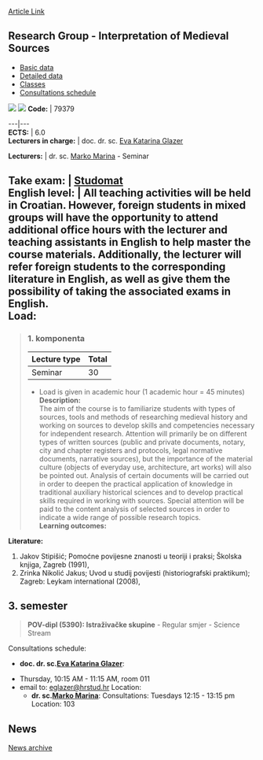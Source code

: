 [Article Link](https://www.fhs.hr/en/course/rgioms)

## Research Group - Interpretation of Medieval Sources
  * [Basic data](https://www.fhs.hr/en/course/rgioms#v1id-523827_208405_1_0 "Basic data")
  * [Detailed data](https://www.fhs.hr/en/course/rgioms#v1id-523827_208405_1_1 "Detailed data")
  * [Classes](https://www.fhs.hr/en/course/rgioms#v1id-523827_208405_1_2 "Classes")
  * [Consultations schedule](https://www.fhs.hr/en/course/rgioms#v1id-523827_208405_1_3 "Consultations schedule")


[![](https://www.fhs.hr/img/flags/gif/hr.gif)](https://www.fhs.hr/predmet/isisi) [![](https://www.fhs.hr/img/flags/gif/gb.gif)](https://www.fhs.hr/en/course/rgioms)
**Code:** |  79379  
  
---|---  
**ECTS:** |  6.0   
**Lecturers in charge:** |  doc. dr. sc. [Eva Katarina Glazer](https://www.fhs.hr/staff/eva_katarina.glazer)   
  
**Lecturers:** |  dr. sc. [Marko Marina](https://www.fhs.hr/djelatnik/marko.marina) - Seminar  
  
**Take exam:** |  [Studomat](http://www.isvu.hr/studomat)  
**English level:** |  All teaching activities will be held in Croatian. However, foreign students in mixed groups will have the opportunity to attend additional office hours with the lecturer and teaching assistants in English to help master the course materials. Additionally, the lecturer will refer foreign students to the corresponding literature in English, as well as give them the possibility of taking the associated exams in English.   
**Load:**  
---  
> ### 1. komponenta
> | Lecture type | Total  
> ---|---  
> Seminar | 30  
> * Load is given in academic hour (1 academic hour = 45 minutes)   
**Description:**  
> The aim of the course is to familiarize students with types of sources, tools and methods of researching medieval history and working on sources to develop skills and competencies necessary for independent research. Attention will primarily be on different types of written sources (public and private documents, notary, city and chapter registers and protocols, legal normative documents, narrative sources), but the importance of the material culture (objects of everyday use, architecture, art works) will also be pointed out. Analysis of certain documents will be carried out in order to deepen the practical application of knowledge in traditional auxiliary historical sciences and to develop practical skills required in working with sources. Special attention will be paid to the content analysis of selected sources in order to indicate a wide range of possible research topics.  
**Learning outcomes:**  

  
**Literature:**  
  1. Jakov Stipišić; Pomoćne povijesne znanosti u teoriji i praksi; Školska knjiga, Zagreb (1991), 
  2. Zrinka Nikolić Jakus; Uvod u studij povijesti (historiografski praktikum); Zagreb: Leykam international (2008), 

  
**3. semester**  
---  
> **POV-dipl (5390): Istraživačke skupine** - Regular smjer - Science Stream  
>   
Consultations schedule: 
  * **doc. dr. sc.[Eva Katarina Glazer](https://www.fhs.hr/staff/eva_katarina.glazer)**: 
- Thursday, 10:15 AM - 11:15 AM, room 011
- email to: eglazer@hrstud.hr
Location: 
  * **dr. sc.[Marko Marina](https://www.fhs.hr/djelatnik/marko.marina)**: 
Consultations: Tuesdays 12:15 - 13:15 pm
Location: 103 


## News
[News archive](https://www.fhs.hr/en/course/rgioms?@=20phu#news_78616 "News archive")
